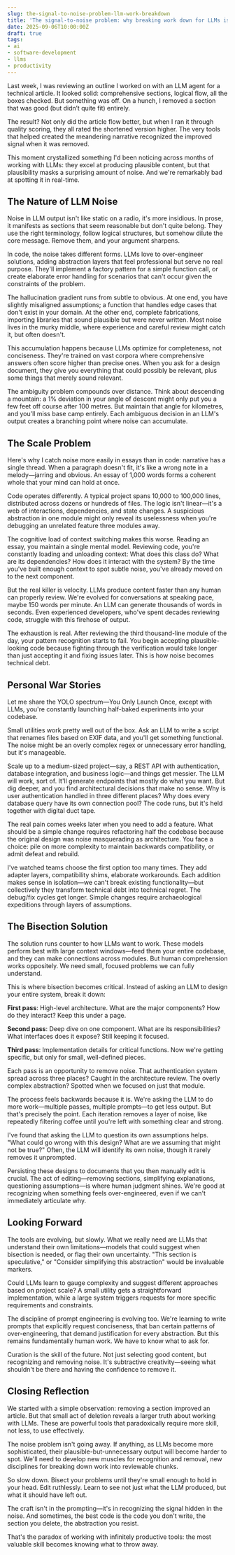 ```yaml
---
slug: the-signal-to-noise-problem-llm-work-breakdown
title: 'The signal-to-noise problem: why breaking work down for LLMs is harder than it looks'
date: 2025-09-06T10:00:00Z
draft: true
tags:
- ai
- software-development
- llms
- productivity
---
```


Last week, I was reviewing an outline I worked on with an LLM agent for a technical article. It looked solid: comprehensive sections, logical flow, all the boxes checked. But something was off. On a hunch, I removed a section that was good (but didn’t quite fit) entirely. 

The result? Not only did the article flow better, but when I ran it through quality scoring, they all rated the shortened version higher. The very tools that helped created the meandering narrative recognized the improved signal when it was removed.

This moment crystallized something I'd been noticing across months of working with LLMs: they excel at producing plausible content, but that plausibility masks a surprising amount of noise. And we're remarkably bad at spotting it in real-time.

## The Nature of LLM Noise

Noise in LLM output isn't like static on a radio, it's more insidious. In prose, it manifests as sections that seem reasonable but don't quite belong. They use the right terminology, follow logical structures, but somehow dilute the core message. Remove them, and your argument sharpens.

In code, the noise takes different forms. LLMs love to over-engineer solutions, adding abstraction layers that feel professional but serve no real purpose. They'll implement a factory pattern for a simple function call, or create elaborate error handling for scenarios that can't occur given the constraints of the problem.

The hallucination gradient runs from subtle to obvious. At one end, you have slightly misaligned assumptions; a function that handles edge cases that don't exist in your domain. At the other end, complete fabrications, importing libraries that sound plausible but were never written. Most noise lives in the murky middle, where experience and careful review might catch it, but often doesn't.

This accumulation happens because LLMs optimize for completeness, not conciseness. They're trained on vast corpora where comprehensive answers often score higher than precise ones. When you ask for a design document, they give you everything that could possibly be relevant, plus some things that merely sound relevant.

The ambiguity problem compounds over distance. Think about descending a mountain: a 1% deviation in your angle of descent might only put you a few feet off course after 100 metres. But maintain that angle for kilometres, and you'll miss base camp entirely. Each ambiguous decision in an LLM's output creates a branching point where noise can accumulate.

## The Scale Problem

Here's why I catch noise more easily in essays than in code: narrative has a single thread. When a paragraph doesn't fit, it's like a wrong note in a melody—jarring and obvious. An essay of 1,000 words forms a coherent whole that your mind can hold at once.

Code operates differently. A typical project spans 10,000 to 100,000 lines, distributed across dozens or hundreds of files. The logic isn't linear—it's a web of interactions, dependencies, and state changes. A suspicious abstraction in one module might only reveal its uselessness when you're debugging an unrelated feature three modules away.

The cognitive load of context switching makes this worse. Reading an essay, you maintain a single mental model. Reviewing code, you're constantly loading and unloading context: What does this class do? What are its dependencies? How does it interact with the system? By the time you've built enough context to spot subtle noise, you've already moved on to the next component.

But the real killer is velocity. LLMs produce content faster than any human can properly review. We're evolved for conversations at speaking pace, maybe 150 words per minute. An LLM can generate thousands of words in seconds. Even experienced developers, who've spent decades reviewing code, struggle with this firehose of output.

The exhaustion is real. After reviewing the third thousand-line module of the day, your pattern recognition starts to fail. You begin accepting plausible-looking code because fighting through the verification would take longer than just accepting it and fixing issues later. This is how noise becomes technical debt.

## Personal War Stories

Let me share the YOLO spectrum—You Only Launch Once, except with LLMs, you're constantly launching half-baked experiments into your codebase.

Small utilities work pretty well out of the box. Ask an LLM to write a script that renames files based on EXIF data, and you'll get something functional. The noise might be an overly complex regex or unnecessary error handling, but it's manageable.

Scale up to a medium-sized project—say, a REST API with authentication, database integration, and business logic—and things get messier. The LLM will work, sort of. It'll generate endpoints that mostly do what you want. But dig deeper, and you find architectural decisions that make no sense. Why is user authentication handled in three different places? Why does every database query have its own connection pool? The code runs, but it's held together with digital duct tape.

The real pain comes weeks later when you need to add a feature. What should be a simple change requires refactoring half the codebase because the original design was noise masquerading as architecture. You face a choice: pile on more complexity to maintain backwards compatibility, or admit defeat and rebuild.

I've watched teams choose the first option too many times. They add adapter layers, compatibility shims, elaborate workarounds. Each addition makes sense in isolation—we can't break existing functionality—but collectively they transform technical debt into technical regret. The debug/fix cycles get longer. Simple changes require archaeological expeditions through layers of assumptions.

## The Bisection Solution

The solution runs counter to how LLMs want to work. These models perform best with large context windows—feed them your entire codebase, and they can make connections across modules. But human comprehension works oppositely. We need small, focused problems we can fully understand.

This is where bisection becomes critical. Instead of asking an LLM to design your entire system, break it down:

**First pass**: High-level architecture. What are the major components? How do they interact? Keep this under a page.

**Second pass**: Deep dive on one component. What are its responsibilities? What interfaces does it expose? Still keeping it focused.

**Third pass**: Implementation details for critical functions. Now we're getting specific, but only for small, well-defined pieces.

Each pass is an opportunity to remove noise. That authentication system spread across three places? Caught in the architecture review. The overly complex abstraction? Spotted when we focused on just that module.

The process feels backwards because it is. We're asking the LLM to do more work—multiple passes, multiple prompts—to get less output. But that's precisely the point. Each iteration removes a layer of noise, like repeatedly filtering coffee until you're left with something clear and strong.

I've found that asking the LLM to question its own assumptions helps. "What could go wrong with this design? What are we assuming that might not be true?" Often, the LLM will identify its own noise, though it rarely removes it unprompted.

Persisting these designs to documents that you then manually edit is crucial. The act of editing—removing sections, simplifying explanations, questioning assumptions—is where human judgment shines. We're good at recognizing when something feels over-engineered, even if we can't immediately articulate why.

## Looking Forward

The tools are evolving, but slowly. What we really need are LLMs that understand their own limitations—models that could suggest when bisection is needed, or flag their own uncertainty. "This section is speculative," or "Consider simplifying this abstraction" would be invaluable markers.

Could LLMs learn to gauge complexity and suggest different approaches based on project scale? A small utility gets a straightforward implementation, while a large system triggers requests for more specific requirements and constraints.

The discipline of prompt engineering is evolving too. We're learning to write prompts that explicitly request conciseness, that ban certain patterns of over-engineering, that demand justification for every abstraction. But this remains fundamentally human work. We have to know what to ask for.

Curation is the skill of the future. Not just selecting good content, but recognizing and removing noise. It's subtractive creativity—seeing what shouldn't be there and having the confidence to remove it.

## Closing Reflection

We started with a simple observation: removing a section improved an article. But that small act of deletion reveals a larger truth about working with LLMs. These are powerful tools that paradoxically require more skill, not less, to use effectively.

The noise problem isn't going away. If anything, as LLMs become more sophisticated, their plausible-but-unnecessary output will become harder to spot. We'll need to develop new muscles for recognition and removal, new disciplines for breaking down work into reviewable chunks.

So slow down. Bisect your problems until they're small enough to hold in your head. Edit ruthlessly. Learn to see not just what the LLM produced, but what it should have left out.

The craft isn't in the prompting—it's in recognizing the signal hidden in the noise. And sometimes, the best code is the code you don't write, the section you delete, the abstraction you resist.

That's the paradox of working with infinitely productive tools: the most valuable skill becomes knowing what to throw away.